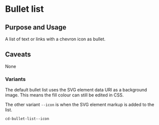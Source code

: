 # Bullet list

## Purpose and Usage
A list of text or links with a chevron icon as bullet.

## Caveats
None

### Variants
The default bullet list uses the SVG element data URI as a background image. This means the fill colour can still be 
edited in CSS.

The other variant `--icon` is when the SVG element markup is added to the list.

```
cd-bullet-list--icon

```
